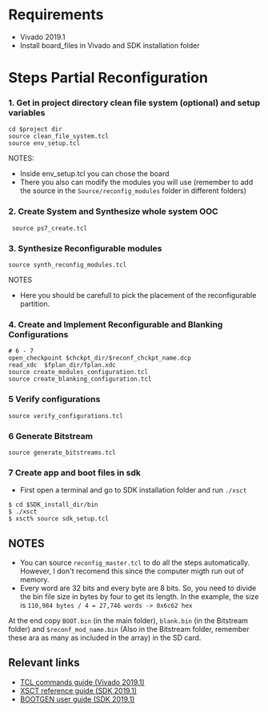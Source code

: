 # Requirements
* Vivado 2019.1
* Install board_files in Vivado and SDK installation folder

# Steps Partial Reconfiguration
### 1. Get in project directory clean file system (optional) and setup variables 
 ```
 cd $project dir
 source clean_file_system.tcl
 source env_setup.tcl
 ```
NOTES: 
* Inside env_setup.tcl you can chose the board
* There you also can modify the modules you will use (remember to add the source in the `Source/reconfig_modules` folder in different folders)
### 2. Create System and Synthesize whole system OOC
```
 source ps7_create.tcl
 ```
### 3. Synthesize Reconfigurable modules
```
source synth_reconfig_modules.tcl
```
NOTES
* Here you should be carefull to pick the placement of the reconfigurable partition.
### 4. Create and Implement Reconfigurable and Blanking Configurations
```
# 6 - 7 
open_checkpoint $chckpt_dir/$reconf_chckpt_name.dcp
read_xdc  $fplan_dir/fplan.xdc
source create_modules_configuration.tcl
source create_blanking_configuration.tcl
```
### 5 Verify configurations
```
source verify_configurations.tcl
```
### 6 Generate Bitstream
```
source generate_bitstreams.tcl
```
### 7 Create app and boot files in sdk
* First open a terminal and go to SDK installation folder and run `./xsct`
```
$ cd $SDK_install_dir/bin
$ ./xsct
$ xsct% source sdk_setup.tcl
```
## NOTES
* You can source `reconfig_master.tcl` to do all the steps automatically. However, I don't recomend this since the computer migth run out of memory.
* Every word are 32 bits and every byte are 8 bits. So, you need to divide the bin file size in bytes by four to get its length. In the example, the size is `110,984 bytes / 4 = 27,746 words -> 0x6c62 hex`

At the end copy `BOOT.bin` (in the main folder), `blank.bin` (in the Bitstream folder) and `$reconf_mod_name.bin` (Also in the Bitstream folder, remember these ara as many as included in the array) in the SD card.

## Relevant links
* [TCL commands guide (Vivado 2019.1)](https://www.xilinx.com/support/documentation/sw_manuals/xilinx2019_1/ug835-vivado-tcl-commands.pdf)
* [XSCT reference guide (SDK 2019.1)](https://www.xilinx.com/support/documentation/sw_manuals/xilinx2019_1/ug1208-xsct-reference-guide.pdf)
* [BOOTGEN user guide (SDK 2019.1)](/www.xilinx.com/support/documentation/sw_manuals/xilinx2019_1/ug1283-bootgen-user-guide.pdf)
